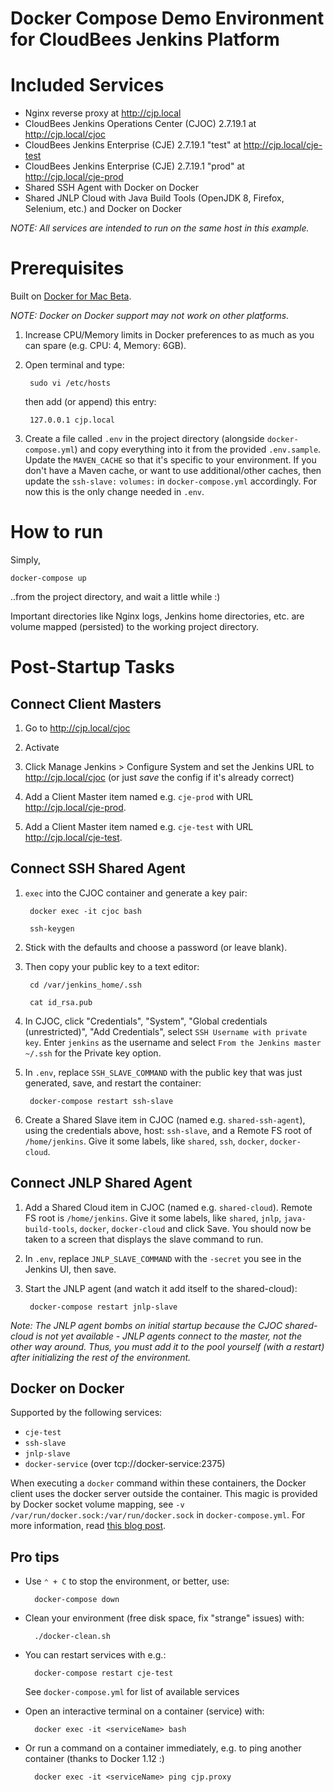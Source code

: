 # Docker Compose Demo Environment for CloudBees Jenkins Platform

# Included Services
* Nginx reverse proxy at http://cjp.local
* CloudBees Jenkins Operations Center (CJOC) 2.7.19.1 at http://cjp.local/cjoc
* CloudBees Jenkins Enterprise (CJE) 2.7.19.1 "test" at http://cjp.local/cje-test
* CloudBees Jenkins Enterprise (CJE) 2.7.19.1 "prod" at http://cjp.local/cje-prod
* Shared SSH Agent with Docker on Docker
* Shared JNLP Cloud with Java Build Tools (OpenJDK 8, Firefox, Selenium, etc.) and Docker on Docker

*NOTE: All services are intended to run on the same host in this example.*

# Prerequisites

Built on [Docker for Mac Beta](https://blog.docker.com/2016/03/docker-for-mac-windows-beta/).

*NOTE: Docker on Docker support may not work on other platforms.*

1. Increase CPU/Memory limits in Docker preferences to as much as you can spare (e.g. CPU: 4, Memory: 6GB).

2. Open terminal and type:

        sudo vi /etc/hosts

    then add (or append) this entry:

        127.0.0.1 cjp.local

3. Create a file called ``.env`` in the project directory (alongside ``docker-compose.yml``) and copy everything into it from the provided ``.env.sample``. Update the ``MAVEN_CACHE`` so that it's specific to your environment. If you don't have a Maven cache, or want to use additional/other caches, then update the ``ssh-slave:`` ``volumes:`` in ``docker-compose.yml`` accordingly. For now this is the only change needed in ``.env``.

# How to run

Simply,

    docker-compose up

..from the project directory, and wait a little while :)

Important directories like Nginx logs, Jenkins home directories, etc. are volume mapped (persisted) to the working project directory.

# Post-Startup Tasks

## Connect Client Masters

1. Go to http://cjp.local/cjoc

2. Activate

3. Click Manage Jenkins > Configure System and set the Jenkins URL to http://cjp.local/cjoc (or just _save_ the config if it's already correct)

4. Add a Client Master item named e.g. ``cje-prod`` with URL http://cjp.local/cje-prod.

5. Add a Client Master item named e.g. ``cje-test`` with URL  http://cjp.local/cje-test.

## Connect SSH Shared Agent

1. `` exec `` into the CJOC container and generate a key pair:

        docker exec -it cjoc bash

        ssh-keygen

2. Stick with the defaults and choose a password (or leave blank).

3. Then copy your public key to a text editor:

        cd /var/jenkins_home/.ssh

        cat id_rsa.pub

4. In CJOC, click "Credentials", "System", "Global credentials (unrestricted)", "Add Credentials", select ``SSH Username with private key``. Enter ``jenkins`` as the username and select ``From the Jenkins master ~/.ssh`` for the Private key option.

5. In ``.env``, replace ``SSH_SLAVE_COMMAND`` with the public key that was just generated, save, and restart the container:

        docker-compose restart ssh-slave

6. Create a Shared Slave item in CJOC (named e.g. ``shared-ssh-agent``), using the credentials above, host: ``ssh-slave``, and a Remote FS root of ``/home/jenkins``. Give it some labels, like ``shared``, ``ssh``, ``docker``, ``docker-cloud``.

## Connect JNLP Shared Agent

1. Add a Shared Cloud item in CJOC (named e.g. `` shared-cloud ``). Remote FS root is ``/home/jenkins``. Give it some labels, like ``shared``, ``jnlp``, ``java-build-tools``, ``docker``, ``docker-cloud`` and click Save. You should now be taken to a screen that displays the slave command to run.

2. In ``.env``, replace ``JNLP_SLAVE_COMMAND`` with the ``-secret`` you see in the Jenkins UI, then save.

3. Start the JNLP agent (and watch it add itself to the shared-cloud):

        docker-compose restart jnlp-slave

*Note: The JNLP agent bombs on initial startup because the CJOC shared-cloud is not yet available - JNLP agents connect to the master, not the other way around. Thus, you must add it to the pool yourself (with a restart) after initializing the rest of the environment.*

## Docker on Docker

Supported by the following services:

* ``cje-test``
* ``ssh-slave``
* ``jnlp-slave``
* ``docker-service`` (over tcp://docker-service:2375)

When executing a ``docker`` command within these containers, the Docker client uses the  docker server outside the container. This magic is provided by Docker socket volume mapping, see ``-v /var/run/docker.sock:/var/run/docker.sock`` in ``docker-compose.yml``. For more information, read [this blog post](https://jpetazzo.github.io/2015/09/03/do-not-use-docker-in-docker-for-ci/).

## Pro tips

* Use ``⌃ + C`` to stop the environment, or better, use:

        docker-compose down

* Clean your environment (free disk space, fix "strange" issues) with:

        ./docker-clean.sh

* You can restart services with e.g.:

        docker-compose restart cje-test

    See `` docker-compose.yml `` for list of available services

* Open an interactive terminal on a container (service) with:

        docker exec -it <serviceName> bash

* Or run a command on a container immediately, e.g. to ping another container (thanks to Docker 1.12 :)

        docker exec -it <serviceName> ping cjp.proxy
